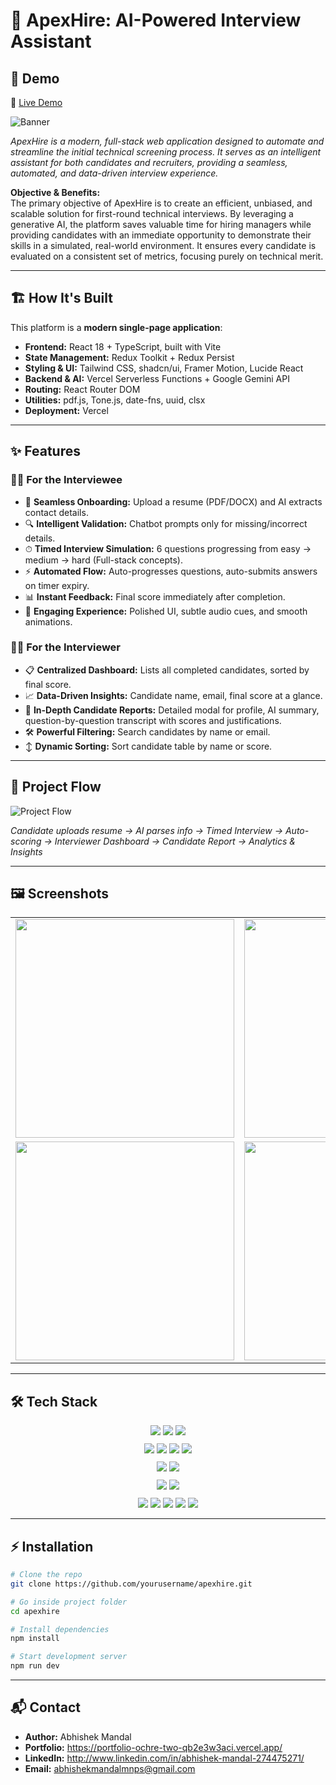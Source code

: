 # 🤖 ApexHire: AI-Powered Interview Assistant  
## 🚀 Demo  

🔗 [Live Demo](https://apex-hire-8pej0evvr-abhishek-mandals-projects-e004a46c.vercel.app/)

![Banner](./screenshots/apexhire-banner.png)

*ApexHire is a modern, full-stack web application designed to automate and streamline the initial technical screening process. It serves as an intelligent assistant for both candidates and recruiters, providing a seamless, automated, and data-driven interview experience.*  

**Objective & Benefits:**  
The primary objective of ApexHire is to create an efficient, unbiased, and scalable solution for first-round technical interviews. By leveraging a generative AI, the platform saves valuable time for hiring managers while providing candidates with an immediate opportunity to demonstrate their skills in a simulated, real-world environment. It ensures every candidate is evaluated on a consistent set of metrics, focusing purely on technical merit.

---

## 🏗 How It's Built  

This platform is a **modern single-page application**:  

- **Frontend:** React 18 + TypeScript, built with Vite  
- **State Management:** Redux Toolkit + Redux Persist  
- **Styling & UI:** Tailwind CSS, shadcn/ui, Framer Motion, Lucide React  
- **Backend & AI:** Vercel Serverless Functions + Google Gemini API  
- **Routing:** React Router DOM  
- **Utilities:** pdf.js, Tone.js, date-fns, uuid, clsx  
- **Deployment:** Vercel  

---

## ✨ Features  

### 👨‍💻 For the Interviewee  

- 📝 **Seamless Onboarding:** Upload a resume (PDF/DOCX) and AI extracts contact details.  
- 🔍 **Intelligent Validation:** Chatbot prompts only for missing/incorrect details.  
- ⏱ **Timed Interview Simulation:** 6 questions progressing from easy → medium → hard (Full-stack concepts).  
- ⚡ **Automated Flow:** Auto-progresses questions, auto-submits answers on timer expiry.  
- 📊 **Instant Feedback:** Final score immediately after completion.  
- 🎨 **Engaging Experience:** Polished UI, subtle audio cues, and smooth animations.  

### 🧑‍💼 For the Interviewer  

- 📋 **Centralized Dashboard:** Lists all completed candidates, sorted by final score.  
- 📈 **Data-Driven Insights:** Candidate name, email, final score at a glance.  
- 🔎 **In-Depth Candidate Reports:** Detailed modal for profile, AI summary, question-by-question transcript with scores and justifications.  
- 🛠 **Powerful Filtering:** Search candidates by name or email.  
- ↕️ **Dynamic Sorting:** Sort candidate table by name or score.  

---

## 🔄 Project Flow  

![Project Flow](./screenshots/project-flow.png)  

*Candidate uploads resume → AI parses info → Timed Interview → Auto-scoring → Interviewer Dashboard → Candidate Report → Analytics & Insights*

---

## 🖼 Screenshots  

<table>
<tr>
<td><img src="./screenshots/homepage.png" width="350" /></td>
<td><img src="./screenshots/interviewee-dashboard.png" width="350" /></td>
</tr>
<tr>
<td><img src="./screenshots/interviewer-dashboard.png" width="350" /></td>
<td><img src="./screenshots/candidate-report.png" width="350" /></td>
</tr>
</table>

---

## 🛠 Tech Stack  

<div align="center">
  <!-- Frontend -->
  <img src="https://img.shields.io/badge/Frontend-React-blue?style=for-the-badge&logo=react" />
  <img src="https://img.shields.io/badge/TypeScript-3178C6?style=for-the-badge&logo=typescript" />
  <img src="https://img.shields.io/badge/Build-Vite-purple?style=for-the-badge&logo=vite" />
</div>

<div align="center" style="margin-top: 10px;">
  <!-- Styling/UI -->
  <img src="https://img.shields.io/badge/CSS-Tailwind-38B2AC?style=for-the-badge&logo=tailwind-css" />
  <img src="https://img.shields.io/badge/Components-shadcn/ui-orange?style=for-the-badge" />
  <img src="https://img.shields.io/badge/Animation-FramerMotion-pink?style=for-the-badge&logo=framer" />
  <img src="https://img.shields.io/badge/Icons-Lucide-white?style=for-the-badge" />
</div>

<div align="center" style="margin-top: 10px;">
  <!-- State & Persistence -->
  <img src="https://img.shields.io/badge/State-Redux_Toolkit-purple?style=for-the-badge&logo=redux" />
  <img src="https://img.shields.io/badge/Persistence-ReduxPersist-blue?style=for-the-badge" />
</div>

<div align="center" style="margin-top: 10px;">
  <!-- Backend & AI -->
  <img src="https://img.shields.io/badge/Serverless-Vercel-black?style=for-the-badge&logo=vercel" />
  <img src="https://img.shields.io/badge/AI-GoogleGemini-orange?style=for-the-badge" />
</div>

<div align="center" style="margin-top: 10px;">
  <!-- Utilities -->
  <img src="https://img.shields.io/badge/pdf.js-lightgrey?style=for-the-badge" />
  <img src="https://img.shields.io/badge/Tone.js-lightblue?style=for-the-badge" />
  <img src="https://img.shields.io/badge/date-fns-yellow?style=for-the-badge" />
  <img src="https://img.shields.io/badge/uuid-orange?style=for-the-badge" />
  <img src="https://img.shields.io/badge/clsx-purple?style=for-the-badge" />
</div>

---

## ⚡ Installation  

```bash
# Clone the repo
git clone https://github.com/yourusername/apexhire.git

# Go inside project folder
cd apexhire

# Install dependencies
npm install

# Start development server
npm run dev
```
---

## 📬 Contact  

- **Author:** Abhishek Mandal 
- **Portfolio:**  https://portfolio-ochre-two-qb2e3w3aci.vercel.app/
- **LinkedIn:**  http://www.linkedin.com/in/abhishek-mandal-274475271/
- **Email:** abhishekmandalmnps@gmail.com  

